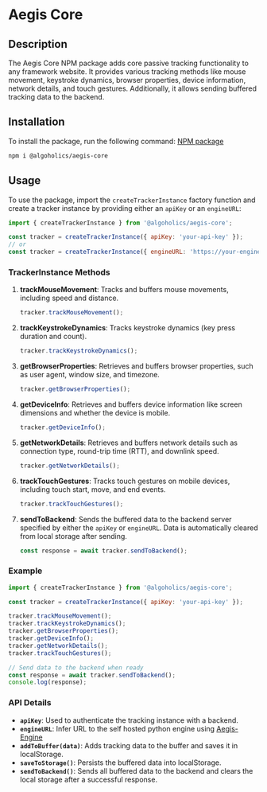 # Aegis Core

## Description

The Aegis Core NPM package adds core passive tracking functionality to any framework website. It provides various tracking methods like mouse movement, keystroke dynamics, browser properties, device information, network details, and touch gestures. Additionally, it allows sending buffered tracking data to the backend.

## Installation

To install the package, run the following command:
[NPM package](https://www.npmjs.com/package/@algoholics/aegis-core)

```bash
npm i @algoholics/aegis-core
```

## Usage

To use the package, import the `createTrackerInstance` factory function and create a tracker instance by providing either an `apiKey` or an `engineURL`:

```javascript
import { createTrackerInstance } from '@algoholics/aegis-core';

const tracker = createTrackerInstance({ apiKey: 'your-api-key' });
// or
const tracker = createTrackerInstance({ engineURL: 'https://your-engine-url.com' });
```

### TrackerInstance Methods

1. **trackMouseMovement**: Tracks and buffers mouse movements, including speed and distance.

   ```javascript
   tracker.trackMouseMovement();
   ```
2. **trackKeystrokeDynamics**: Tracks keystroke dynamics (key press duration and count).

   ```javascript
   tracker.trackKeystrokeDynamics();
   ```
3. **getBrowserProperties**: Retrieves and buffers browser properties, such as user agent, window size, and timezone.

   ```javascript
   tracker.getBrowserProperties();
   ```
4. **getDeviceInfo**: Retrieves and buffers device information like screen dimensions and whether the device is mobile.

   ```javascript
   tracker.getDeviceInfo();
   ```
5. **getNetworkDetails**: Retrieves and buffers network details such as connection type, round-trip time (RTT), and downlink speed.

   ```javascript
   tracker.getNetworkDetails();
   ```
6. **trackTouchGestures**: Tracks touch gestures on mobile devices, including touch start, move, and end events.

   ```javascript
   tracker.trackTouchGestures();
   ```
7. **sendToBackend**: Sends the buffered data to the backend server specified by either the `apiKey` or `engineURL`. Data is automatically cleared from local storage after sending.

   ```javascript
   const response = await tracker.sendToBackend();
   ```

### Example

```javascript
import { createTrackerInstance } from '@algoholics/aegis-core';

const tracker = createTrackerInstance({ apiKey: 'your-api-key' });

tracker.trackMouseMovement();
tracker.trackKeystrokeDynamics();
tracker.getBrowserProperties();
tracker.getDeviceInfo();
tracker.getNetworkDetails();
tracker.trackTouchGestures();

// Send data to the backend when ready
const response = await tracker.sendToBackend();
console.log(response);
```

### API Details

- **`apiKey`**: Used to authenticate the tracking instance with a backend.
- **`engineURL`**:  Infer URL to the self hosted python engine using [Aegis-Engine](https://github.com/killerz3/aegis-engine)
- **`addToBuffer(data)`**: Adds tracking data to the buffer and saves it in localStorage.
- **`saveToStorage()`**: Persists the buffered data into localStorage.
- **`sendToBackend()`**: Sends all buffered data to the backend and clears the local storage after a successful response.

